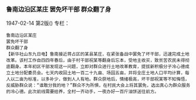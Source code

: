 ### 鲁南边沿区某庄  罢免坏干部  群众翻了身

1947-02-14
第2版()
专栏：

    鲁南边沿区某庄
    罢免坏干部
    群众翻了身
    【新华社山东九日电】鲁南接近蒋占区的某县某庄，在紧张备战中罢免了坏干部，迅速完成土地改革。该村工作自四四年春后，由于村干部祝某等翻身后忘本，受地主收买，致贫苦农民未得彻底翻身。本年初区干部发现这一问题，立即对群众进行土地改革教育，提拔新积极分子冷心德成立土地分配委员会。七天内收回土地一百二十九亩、场园五亩，并将全庄土地人口平均计算，每人以二亩为标准，以多补少，做到人人有地。群众获地后，情绪极高，坏干部祝某等不知悔悟，反威胁群众说：“谁敢分我的地？”群众不为所惧，在村民大会上将其罢免，选出真心为群众服务的冷心德。此次前线需要给养，全村一齐动手，一夜办好一百斤油饼送往前方。
